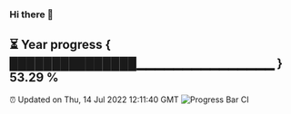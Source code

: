 ### Hi there 👋
⏳ Year progress { ███████████████▁▁▁▁▁▁▁▁▁▁▁▁▁▁▁ } 53.29 %
---
⏰ Updated on Thu, 14 Jul 2022 12:11:40 GMT
![Progress Bar CI](https://github.com/Moyi321/Moyi321/workflows/Progress%20Bar%20CI/badge.svg)
